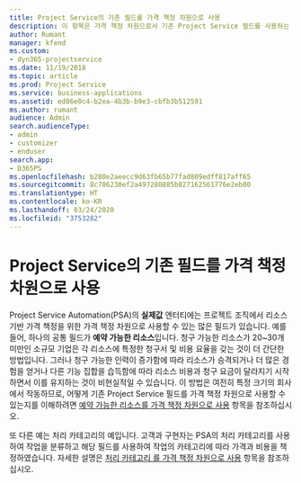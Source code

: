 ```yaml
---
title: Project Service의 기존 필드를 가격 책정 차원으로 사용
description: 이 항목은 가격 책정 차원으로서 기존 Project Service 필드를 사용하는 것에 대한 정보를 제공합니다.
author: Rumant
manager: kfend
ms.custom:
- dyn365-projectservice
ms.date: 11/19/2018
ms.topic: article
ms.prod: Project Service
ms.service: business-applications
ms.assetid: ed86e0c4-b2ea-4b3b-b9e3-cbfb3b512591
ms.author: rumant
audience: Admin
search.audienceType:
- admin
- customizer
- enduser
search.app:
- D365PS
ms.openlocfilehash: b280e2aeecc9d63fb65b77fad809edff817aff65
ms.sourcegitcommit: 8c786230ef2a497280885b827162561776e2eb00
ms.translationtype: HT
ms.contentlocale: ko-KR
ms.lasthandoff: 03/24/2020
ms.locfileid: "3753282"
---
```

# <a name="use-an-existing-field-in-project-service-as-a-pricing-dimension"></a>Project Service의 기존 필드를 가격 책정 차원으로 사용

Project Service Automation(PSA)의 **실제값** 엔터티에는 프로젝트 조직에서 리소스 기반 가격 책정을 위한 가격 책정 차원으로 사용할 수 있는 많은 필드가 있습니다. 예를 들어, 하나의 공통 필드가 **예약 가능한 리소스**입니다. 청구 가능한 리소스가 20~30개 미만인 소규모 기업은 각 리소스에 특정한 청구서 및 비용 요율을 갖는 것이 더 간단한 방법입니다. 그러나 청구 가능한 인력이 증가함에 따라 리소스가 승격되거나 더 많은 경험을 얻거나 다른 기능 집합을 습득함에 따라 리소스 비용과 청구 요금이 달라지기 시작하면서 이를 유지하는 것이 비현실적일 수 있습니다. 이 방법은 여전히 특정 크기의 회사에서 작동하므로, 어떻게 기존 Project Service 필드를 가격 책정 차원으로 사용할 수 있는지를 이해하려면 [예약 가능한 리소스를 가격 책정 차원으로 사용](bookable-resource-pricing-dimension.md) 항목을 참조하십시오.

또 다른 예는 처리 카테고리의 예입니다. 고객과 구현자는 PSA의 처리 카테고리를 사용하여 작업을 분류하고 해당 필드를 사용하여 작업의 카테고리에 따라 가격과 비용을 책정하였습니다. 자세한 설명은 [처리 카테고리 를 가격 책정 차원으로 사용](transaction-category-pricing-dimension.md) 항목을 참조하십시오.
